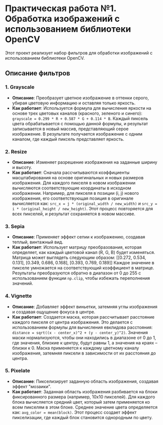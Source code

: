 # Практическая работа №1. Обработка изображений с использованием библиотеки OpenCV

Этот проект реализует набор фильтров для обработки изображений с использованием библиотеки OpenCV.

## Описание фильтров

### 1. Grayscale
- **Описание**: Преобразует цветное изображение в оттенки серого, убирая цветовую информацию и оставляя только яркость.
- **Как работает**: 
  Используется формула для вычисления яркости на основе трех цветовых каналов (красного, зеленого и синего): 
  `grayscale = 0.299 * R + 0.587 * G + 0.114 * B`. 
  Каждый пиксель цвета обрабатывается с помощью данной формулы, и результат записывается в новый массив, представляющий серое изображение. В результате получается изображение с одним каналом, где каждый пиксель представляет яркость.

### 2. Resize
- **Описание**: Изменяет разрешение изображения на заданные ширину и высоту.
- **Как работает**: 
  Сначала рассчитываются коэффициенты масштабирования на основе оригинальных и новых размеров изображения. 
  Для каждого пикселя в новом изображении вычисляются соответствующие координаты в исходном изображении. Например, для пикселя в позиции (i, j) нового изображения, его соответствующая позиция в оригинале вычисляется как: 
  `src_x = j * (original_width / new_width)` и 
  `src_y = i * (original_height / new_height)`. 
  Этот процесс повторяется для всех пикселей, и результат сохраняется в новом массиве.

### 3. Sepia
- **Описание**: Применяет эффект сепии к изображению, создавая теплый, винтажный вид.
- **Как работает**: 
  Использует матрицу преобразования, которая определяет, как каждый цветовой канал (R, G, B) будет изменяться. Матрица может выглядеть следующим образом:
  [[0.272, 0.534, 0.131], [0.349, 0.686, 0.168], [0.393, 0.769, 0.189]]
Каждое значение в пикселе умножается на соответствующий коэффициент в матрице. Результаты преобразуются обратно в диапазон от 0 до 255 с использованием функции `np.clip`, чтобы избежать переполнения значений.

### 4. Vignette
- **Описание**: Добавляет эффект виньетки, затемняя углы изображения и создавая ощущение фокуса в центре.
- **Как работает**: 
Создается маска, которая рассчитывает расстояние каждого пикселя от центра изображения. Это делается с использованием формулы для вычисления евклидова расстояния: 
`distance = sqrt((x - center_x)^2 + (y - center_y)^2)`. 
Значения маски нормализуются, чтобы они находились в диапазоне от 0 до 1, где значения, близкие к центру, будут равны 1, а значения на краях – близки к 0. Маска применяется к каждому цветному каналу изображения, затемняя пиксели в зависимости от их расстояния до центра.

### 5. Pixelate
- **Описание**: Пикселизирует заданную область изображения, создавая эффект "мозаики".
- **Как работает**: 
Заданная область изображения разбивается на блоки фиксированного размера (например, 10x10 пикселей). 
Для каждого блока вычисляется средний цвет, который затем применяется ко всем пикселям в этом блоке. Среднее значение цвета определяется как: 
`avg_color = mean(block)`. 
Этот процесс создает эффект пикселизации, где каждый блок становится однородным по цвету.

